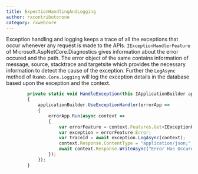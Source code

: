 ```yaml
---
title: ExpectionHandlingAndLogging
author: rxcontributorone
category: rxwebcore 
---
```


Exception handling and logging keeps a trace of all the exceptions that occur whenever any request is made to the APIs. `IExceptionHandlerFeature` of Microsoft.AspNetCore.Diagnostics gives information about the error occured and the path. The error object of the same contains information of message, source, stacktrace and targetsite which provides the necessary information to detect the cause of the exception. Further the `LogAsync` method of `RxWeb.Core.Logging` will log the exception details in the database based upon the exception and the context.

```js
        private static void HandleException(this IApplicationBuilder applicationBuilder)
        {
            applicationBuilder.UseExceptionHandler(errorApp =>
            {
                errorApp.Run(async context =>
                {
                    var errorFeature = context.Features.Get<IExceptionHandlerFeature>();
                    var exception = errorFeature.Error;
					var traceId = await exception.LogAsync(context);
                    context.Response.ContentType = "application/json;";
                    await context.Response.WriteAsync("Error Has Occured.");
                });
            });
        }
```